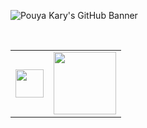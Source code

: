![Pouya Kary's GitHub Banner](https://github.com/pouyakary/pouyakary/assets/2157285/d6a5d1fa-9631-4f82-9748-e917c9f82074)

<br>

<table data-sourcepos="3:1-5:236">
  <tbody>  
  <tr>
    <td>
      <a href="https://www.fsf.org">
        <img height="45" src="https://user-images.githubusercontent.com/2157285/276003683-69099bc6-03ba-42f7-8d67-a44a87f166e2.png" style="max-width: 100%;">
      </a>
    </td>
    <td>
      <a herf="https://www.eff.org/">
        <img height="100" src="https://user-images.githubusercontent.com/2157285/278803009-e4198e37-d0c4-4021-b7ec-6dbe43cbf06d.png" style="max-width: 100%;">
      </a>
    </td>
  </tr>
  </tbody>
</table>
